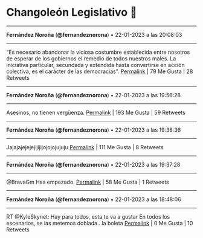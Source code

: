 # Changoleón Legislativo 🙈
*****
**Fernández Noroña** (**@fernandeznorona**) • 22-01-2023 a las 20:08:03
*****
“Es necesario abandonar la viciosa costumbre establecida entre nosotros de esperar de los gobiernos el remedio de todos nuestros males. La iniciativa particular, secundada y extendida hasta convertirse en acción colectiva, es el carácter de las democracias”.
[Permalink](https://twitter.com/fernandeznorona/status/1617373570308657152) | 79 Me Gusta | 28 Retweets
*****
**Fernández Noroña** (**@fernandeznorona**) • 22-01-2023 a las 19:56:28
*****
Asesinos, no tienen vergüenza.
[Permalink](https://twitter.com/fernandeznorona/status/1617370655862972417) | 193 Me Gusta | 59 Retweets
*****
**Fernández Noroña** (**@fernandeznorona**) • 22-01-2023 a las 19:38:36
*****
Jajajajejejejijijijojojojujuju
[Permalink](https://twitter.com/fernandeznorona/status/1617366161460719618) | 111 Me Gusta | 8 Retweets
*****
**Fernández Noroña** (**@fernandeznorona**) • 22-01-2023 a las 19:37:28
*****
@BravaGm Has empezado.
[Permalink](https://twitter.com/fernandeznorona/status/1617365875589545986) | 58 Me Gusta | 1 Retweets
*****
**Fernández Noroña** (**@fernandeznorona**) • 22-01-2023 a las 18:48:06
*****
RT @KyleSkynet: Hay para todos, esta te va a gustar
En todos los escenarios, se las metemos doblada...la boleta
[Permalink](https://twitter.com/fernandeznorona/status/1617353450601459712) | 0 Me Gusta | 10 Retweets